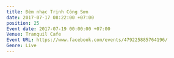 ```yaml
---
title: Đêm nhạc Trịnh Công Sơn
date: 2017-07-17 08:22:00 +07:00
position: 25
Event date: 2017-07-19 00:00:00 +07:00
Venue: Tranquil Cafe
Event URL: https://www.facebook.com/events/479225885764196/
Genre: Live
---
```


